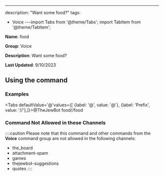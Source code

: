 ---
description: "Want some food?"
tags:
  - Voice
---import Tabs from '@theme/Tabs';
import TabItem from '@theme/TabItem';

**Name**: food

**Group**: Voice

**Description**: Want some food?

**Last Updated**: 9/10/2023

## Using the command

### Examples
<Tabs defaultValue='@'values={[ {label: '@', value: '@'}, {label: 'Prefix', value: '//'},]}><TabItem value='@'>@TheJewBot food</TabItem><TabItem value='//'>//food</TabItem></Tabs>

### Command Not Allowed in these Channels
::::caution Please note that this command and other commands from the **Voice** command group are not allowed in the following channels:
- the_board
- attachment-spam
- games
- thejewbot-suggestions
- quotes
::::